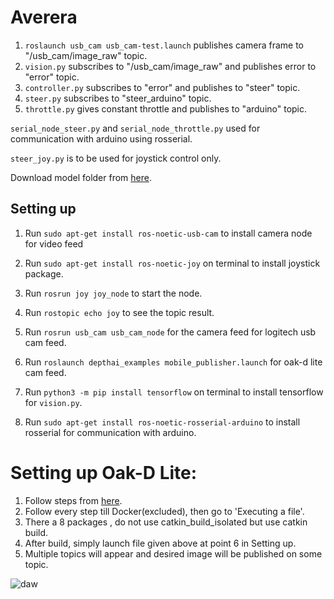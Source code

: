 # Averera

1. `roslaunch usb_cam usb_cam-test.launch` publishes camera frame to "/usb_cam/image_raw" topic.
2. `vision.py` subscribes to "/usb_cam/image_raw" and publishes error to "error" topic.
3. `controller.py` subscribes to "error" and publishes to "steer" topic.
4. `steer.py` subscribes to "steer_arduino" topic.
5. `throttle.py` gives constant throttle and publishes to "arduino" topic.

`serial_node_steer.py` and `serial_node_throttle.py` used for communication with arduino using rosserial.

`steer_joy.py` is to be used for joystick control only.

Download model folder from [here](https://drive.google.com/drive/folders/1-HP9OF_aj281cIZcciGRsn826bf1wL1B?usp=share_link).


## Setting up

1. Run `sudo apt-get install ros-noetic-usb-cam` to install camera node for video feed
2. Run `sudo apt-get install ros-noetic-joy` on terminal to install joystick package.
3. Run `rosrun joy joy_node` to start the node.
4. Run `rostopic echo joy` to see the topic result.
5. Run `rosrun usb_cam usb_cam_node` for the camera feed for logitech usb cam feed.
6. Run `roslaunch depthai_examples mobile_publisher.launch` for oak-d lite cam feed.

7. Run `python3 -m pip install tensorflow` on terminal to install tensorflow for `vision.py`.
8. Run `sudo apt-get install ros-noetic-rosserial-arduino` to install rosserial for communication with arduino.

# Setting up Oak-D Lite:

1. Follow steps from  [here](https://github.com/luxonis/depthai-ros).
2. Follow every step till Docker(excluded), then go to 'Executing a file'.
3. There a 8 packages , do not use catkin_build_isolated but use catkin build.
4. After build, simply launch file given above at point 6 in Setting up.
5. Multiple topics will appear and desired image will be published on some topic.

![daw](https://giphy.com/embed/NVBR6cLvUjV9C)

